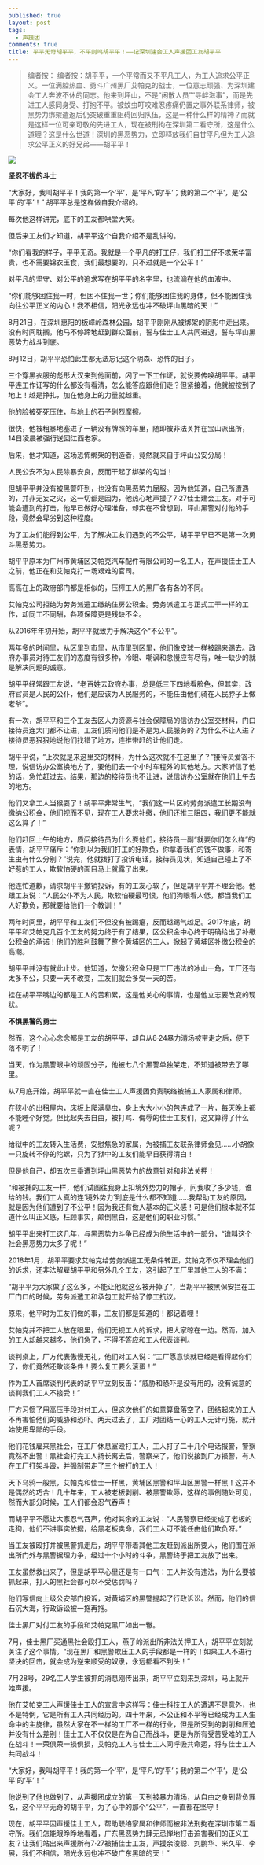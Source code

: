 ```yaml
---
published: true
layout: post
tags:
  - 声援团
comments: true
title: 平平无奇胡平平，不平则鸣胡平平！——记深圳建会工人声援团工友胡平平
---
```


<blockquote>
编者按：
编者按：胡平平，一个平常而又不平凡工人，为工人追求公平正义。一位满腔热血、勇斗广州黑厂艾帕克的战士，一位意志顽强、为深圳建会工人奔波不休的同志。他来到坪山，不是“闲散人员”“寻衅滋事”，而是先进工人感同身受、打抱不平。被蚊虫叮咬难忍疼痛仍置之事外联系律师，被黑势力绑架遣返后仍突破重重阻碍回归队伍，这是一种什么样的精神？而就是这样一位可亲可敬的先进工人，现在被刑拘在深圳第二看守所，这是什么道理？这是什么世道！深圳的黑恶势力，立即释放我们自甘平凡但为工人追求公平正义的好兄弟——胡平平！
</blockquote>

![](https://photo.ishield.cn/pic/5b8e11a79dc6d611829f7698)


**坚忍不拔的斗士**

 “大家好，我叫胡平平！我的第一个‘平’，是‘平凡’的‘平’；我的第二个‘平’，是‘公平’的‘平’！”
胡平平总是这样做自我介绍的。

每次他这样讲完，底下的工友都哄堂大笑。

但后来工友们才知道，胡平平这个自我介绍不是乱讲的。

“你们看我的样子，平平无奇。我就是一个平凡的打工仔，我们打工仔不求荣华富贵，也不需要锦衣玉食，我们最想要的，只不过就是一个公平！”

对平凡的坚守、对公平的追求写在胡平平的名字里，也流淌在他的血液中。


“你们能够困住我一时，但困不住我一世；你们能够困住我的身体，但不能困住我向往公平正义的内心！我不相信，阳光永远也冲不破坪山黑暗的天！”

8月21日，在深圳惠阳的板嶂岭森林公园，胡平平刚刚从被绑架的阴影中走出来。没有时间耽搁，他马不停蹄地赶到群众面前，誓与佳士工人共同进退，誓与坪山黑恶势力战斗到底。


8月12日，胡平平恐怕此生都无法忘记这个阴森、恐怖的日子。

三个穿黑衣服的彪形大汉来到他面前，闪了一下工作证，就说要传唤胡平平。胡平平连工作证写的什么都没有看清，怎么能答应跟他们走？但紧接着，他就被按到了地上！越是挣扎，加在他身上的力量就越重。

他的脸被死死压住，与地上的石子剧烈摩擦。

很快，他被粗暴地塞进了一辆没有牌照的车里，随即被非法关押在宝山派出所，14日凌晨被强行送回江西老家。

后来，他才知道，这场恐怖绑架的制造者，竟然就来自于坪山公安分局！

人民公安不为人民除暴安良，反而干起了绑架的勾当！


但胡平平并没有被黑警吓到，也没有向黑恶势力屈服。因为他知道，自己所遭遇的，并非无妄之灾，这一切都是因为，他热心地声援了7·27佳士建会工友。对于可能会遭到的打击，他早已做好心理准备，却实在不曾想到，坪山黑警对付他的手段，竟然会卑劣到这种程度。


为了工友们能得到公平，为了解决工友们遇到的不公平，胡平平早已不是第一次勇斗黑恶势力。

胡平平原本为广州市黄埔区艾帕克汽车配件有限公司的一名工人，在声援佳士工人之前，他正在和艾帕克打一场艰难的官司。

高高在上的政府部门都是相似的，压榨工人的黑厂各有各的不同。

艾帕克公司拒绝为劳务派遣工缴纳住房公积金。劳务派遣工与正式工干一样的工作，却同工不同酬，各项保障更是残缺不全。

从2016年年初开始，胡平平就致力于解决这个“不公平”。

两年多的时间里，从区里到市里，从市里到区里，他们像皮球一样被踢来踢去。政府办事员对待工友们的态度有很多种，冷眼、嘲讽和怠慢应有尽有，唯一缺少的就是解决问题的诚意。


胡平平经常跟工友说，“老百姓去政府办事，总是低三下四地看脸色，但其实，政府官员是人民的公仆，他们是应该为人民服务的，不能任由他们骑在人民脖子上做老爷”。        

有一次，胡平平和三个工友去区人力资源与社会保障局的信访办公室交材料，门口接待员连大门都不让进，工友们质问他们是不是为人民服务的？为什么不让人进？接待员恶狠狠地说他们找错了地方，连推带赶的让他们走。

胡平平说，“上次就是来这里交的材料，为什么这次就不在这里了？”接待员爱答不理，说信访办公室换地方了，要他们去一个小时车程外的其他地方。大家听信了他的话，急忙赶过去。结果，那边的接待员也不让进，说信访办公室就在他们上午去的地方。

他们又拿工人当猴耍了！胡平平非常生气，“我们这一片区的劳务派遣工长期没有缴纳公积金，他们视而不见，现在工人要求补缴，他们还推三阻四，我们更不能就这么算了！”

他们赶回上午的地方，质问接待员为什么耍他们，接待员一副“就耍你们怎么样”的表情，胡平平痛斥：“你别以为我们打工的好欺负，你拿着我们的钱不做事，和寄生虫有什么分别？”说完，他就拨打了投诉电话，接待员见状，知道自己碰上了不好惹的工人，欺软怕硬的面目马上就露了出来。

他连忙道歉，请求胡平平撤销投诉，有的工友心软了，但是胡平平并不理会他。他跟工友说：“人民公仆不为人民，欺软怕硬最可恨，他们狗眼看人低，都当我们工人好欺负，那就要给他们一个教训！”


两年时间里，胡平平和工友们不但没有被踢瘪，反而越踢气越足。2017年底，胡平平和艾帕克几百个工友的努力终于有了结果，区公积金中心终于明确给出了补缴公积金的承诺！他们的胜利鼓舞了整个黄埔区的工人，掀起了黄埔区补缴公积金的高潮。

胡平平并没有就此止步。他知道，欠缴公积金只是工厂违法的冰山一角，工厂还有太多不公，只要一天不改变，工友们就会多受一天的苦。

挂在胡平平嘴边的都是工人的苦和累，这是他关心的事情，也是他立志要改变的现状。



**不惧黑警的勇士**


然而，这个心心念念都是工友的胡平平，却自从8·24暴力清场被带走之后，便下落不明了！

当天，作为黑警眼中的顽固分子，他被七八个黑警单独架走，不知道被带去了哪里。


从7月底开始，胡平平就一直在佳士工人声援团负责联络被捕工人家属和律师。

在狭小的出租屋内，床板上爬满臭虫，身上大大小小的包连成了一片，每天晚上都不能睡个好觉。但比起失去自由，被打骂、侮辱的佳士工友们，这又算得了什么呢？


给狱中的工友转入生活费，安慰焦急的家属，为被捕工友联系律师会见……小胡像一只旋转不停的陀螺，只为了狱中的工友们能早日获得清白！

但是他自己，却五次三番遭到坪山黑恶势力的故意针对和非法关押！ 

 
“和被捕的工友一样，他们试图往我身上扣境外势力的帽子，问我收了多少钱，谁给的钱。我们工人真的连‘境外势力’到底是什么都不知道……我帮助工友的原因，就是因为他们遭到了不公平！因为我还有做人基本的正义感！可是他们根本就不知道什么叫正义感，枉顾事实，颠倒黑白，这是他们的职业习惯。”


胡平平出来打工这几年，与黑恶势力斗争已经成为他生活中的一部分，“谁叫这个社会黑恶势力太多了呢！”


2018年1月，胡平平要求艾帕克给劳务派遣工无条件转正，艾帕克不仅不理会他们的诉求，还非法解雇胡平平和另外几个工友，这引起了工厂里其他工人的不满：

“胡平平为大家做了这么多，不能让他就这么被开掉了”，当胡平平被黑保安拦在工厂门口的时候，劳务派遣工和承包工就开始了停工抗议。

原来，他平时为工友们做的事，工友们都是知道的！都记着哩！


艾帕克并不把工人放在眼里，他们无视工人的诉求，把大家晾在一边。然而，加入的工人却越来越多，他们急了，不得不答应和工人代表谈判。

谈判桌上，厂方代表傲慢无礼，他们对工人说：“工厂愿意谈就已经是看得起你们了，你们竟然还敢谈条件！要么复工要么滚蛋！”

作为工人首席谈判代表的胡平平立刻反击：“威胁和恐吓是没有用的，没有诚意的谈判我们工人不接受！”

厂方习惯了用高压手段对付工人，但这次他们的如意算盘落空了，团结起来的工人不再害怕他们的威胁和恐吓。两天过去了，工厂对团结一心的工人无计可施，就开始使用卑鄙的手段。

他们花钱雇来黑社会，在工厂休息室殴打工人，工人打了二十几个电话报警，警察竟然不出警！黑社会打完工人扬长离去后，警察来了，他们说接到厂方报警，有人在工厂打架斗殴，并强制带走了三个被打的工人！


天下乌鸦一般黑，艾帕克和佳士一样黑，黄埔区黑警和坪山区黑警一样黑！这并不是偶然的巧合！几十年来，工人被老板剥削、被黑警欺辱，这样的事例随处可见，然而大部分时候，工人们都会忍气吞声！

而胡平平不愿让大家忍气吞声，他对其余的工友说：“人民警察已经变成了老板的走狗，他们不讲事实依据，给黑老板卖命，我们工人可不能任由他们欺负呀。”


当工友被殴打并被黑警抓走后，胡平平带着其他工友赶到派出所要人，他们围在派出所门外与黑警据理力争，经过十个小时的斗争，黑警终于把工友放了出来。

工友虽然救出来了，但是胡平平心里还是有一口气：工人并没有违法，为什么要被抓起来，打人的黑社会都可以不受惩罚吗？


他们写信向上级公安部门投诉，对黄埔区的黑警提起了行政诉讼。然而，他们的信石沉大海，行政诉讼被一拖再拖。


佳士黑厂对付工友的手段和艾帕克黑厂如出一辙。

7月，佳士黑厂买通黑社会殴打工人，燕子岭派出所非法关押工人，胡平平立刻就关注了这个事情。“现在黑厂和黑警欺压工人的手段都是一样的！如果工人不进行坚决的回击，就会成为逆来顺受的奴隶，永远都看不到头！”


7月28号，29名工人学生被抓的消息刚传出来，胡平平立刻来到深圳，马上就开始声援。

他在艾帕克工人声援佳士工人的宣言中这样写：佳士科技工人的遭遇不是意外，也不是特例，它是所有工人共同经历的。四十年来，不公正和不平等已经成为工人生命中的主旋律，虽然大家在不一样的工厂不一样的行业，但是所受到的剥削和压迫并没有什么差别！佳士工人不仅仅是在为自己而战斗，更是为所有受苦受难的工人在战斗！一荣俱荣一损俱损，艾帕克工人与佳士工人同呼吸共命运，将与佳士工人共同战斗！


“大家好，我叫胡平平！我的第一个‘平’，是‘平凡’的‘平’；我的第二个‘平’，是‘公平’的‘平’！”

他说到了他也做到了，从声援团成立的第一天到被暴力清场，从自由之身到背负罪名，这个平平无奇的胡平平，为了心中的那个“公平”，一直都在坚守！


现在，胡平平因声援佳士工人，帮助联络家属和律师而被非法刑拘在深圳市第二看守所。我们怎能眼睁睁地看着，广东黑恶势力肆无忌惮地打击迫害我们的正义工友？让我们站出来声援所有7·27被捕佳士工友，声援余浚聪、刘鹏华、米久平、李展，我们不相信，阳光永远也冲不破广东黑暗的天！”

